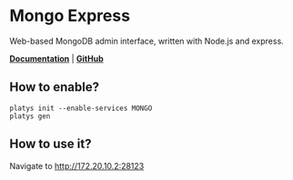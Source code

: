 # Mongo Express

Web-based MongoDB admin interface, written with Node.js and express.

 **[Documentation](https://github.com/mongo-express/mongo-express)** | **[GitHub](https://github.com/mongo-express/mongo-express)**

## How to enable?

```
platys init --enable-services MONGO
platys gen
```

## How to use it?

Navigate to <http://172.20.10.2:28123>